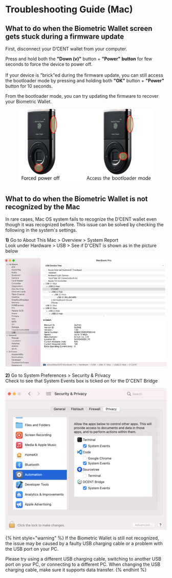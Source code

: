 # Troubleshooting Guide (Mac)

## What to do when the Biometric Wallet screen gets stuck during a firmware update <a href="#frozen-screen" id="frozen-screen"></a>

First, disconnect your D’CENT wallet from your computer.&#x20;

Press and hold both the **"Down (v)"** button + **"Power" button** for few seconds to force the device to power off.\
\
If your device is "brick"ed during the firmware update, you can still access the bootloader mode by pressing and holding both **"OK"** button + **"Power"** button for 10 seconds.&#x20;

From the bootloader mode, you can try updating the firmware to recover your Biometric Wallet.

<figure><img src="../../.gitbook/assets/트러블슈팅-eng.png" alt=""><figcaption></figcaption></figure>

## **What to do when the Biometric Wallet is not recognized by the Mac** <a href="#pc" id="pc"></a>

In rare cases, Mac OS system fails to recognize the D’CENT wallet even though it was recognized before. This issue can be solved by checking the following in the system's settings.

**1)** Go to About This Mac > Overview > System Report\
Look under Hardware > USB > See if D'CENT is shown as in the picture below

![](<../../.gitbook/assets/fw-update-mac-os_01 (1).png>)

**2)** Go to System Preferences > Security & Privacy\
Check to see that System Events box is ticked on for the D'CENT Bridge

![](../../.gitbook/assets/fw-update-mac-os_02.png)

{% hint style="warning" %}
If the Biometric Wallet is still not recognized, the issue may be caused by a faulty USB charging cable or a problem with the USB port on your PC.

Please try using a different USB charging cable, switching to another USB port on your PC, or connecting to a different PC. When changing the USB charging cable, make sure it supports data transfer.
{% endhint %}
